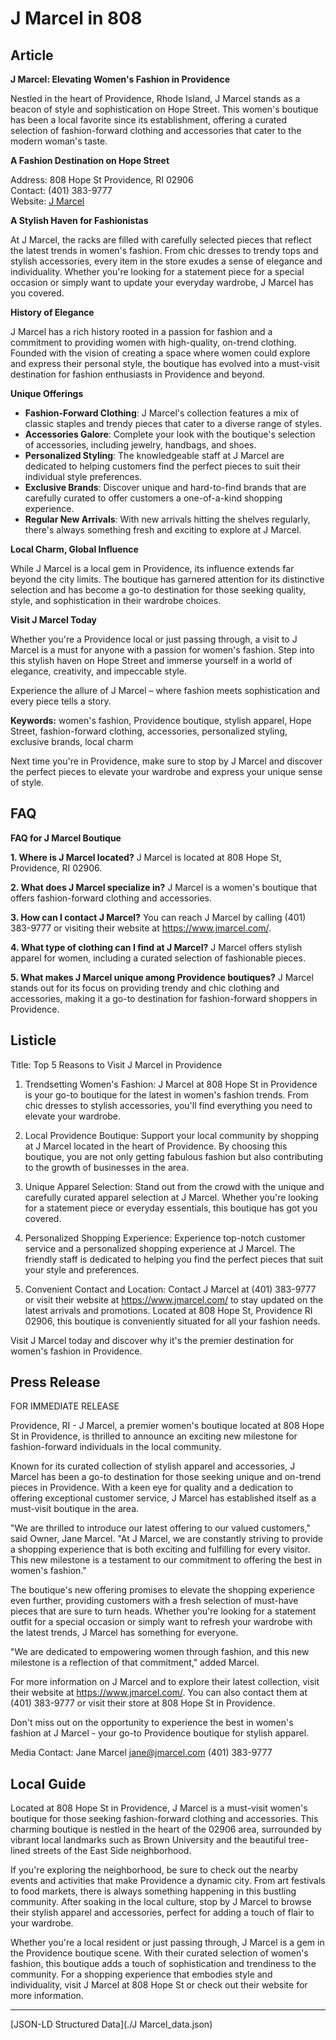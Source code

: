 # J Marcel in 808

## Article
**J Marcel: Elevating Women's Fashion in Providence**

Nestled in the heart of Providence, Rhode Island, J Marcel stands as a beacon of style and sophistication on Hope Street. This women's boutique has been a local favorite since its establishment, offering a curated selection of fashion-forward clothing and accessories that cater to the modern woman's taste.

**A Fashion Destination on Hope Street**

Address: 808 Hope St Providence, RI 02906  
Contact: (401) 383-9777  
Website: [J Marcel](https://www.jmarcel.com/)

**A Stylish Haven for Fashionistas**

At J Marcel, the racks are filled with carefully selected pieces that reflect the latest trends in women's fashion. From chic dresses to trendy tops and stylish accessories, every item in the store exudes a sense of elegance and individuality. Whether you're looking for a statement piece for a special occasion or simply want to update your everyday wardrobe, J Marcel has you covered.

**History of Elegance**

J Marcel has a rich history rooted in a passion for fashion and a commitment to providing women with high-quality, on-trend clothing. Founded with the vision of creating a space where women could explore and express their personal style, the boutique has evolved into a must-visit destination for fashion enthusiasts in Providence and beyond.

**Unique Offerings**

- **Fashion-Forward Clothing**: J Marcel's collection features a mix of classic staples and trendy pieces that cater to a diverse range of styles.
- **Accessories Galore**: Complete your look with the boutique's selection of accessories, including jewelry, handbags, and shoes.
- **Personalized Styling**: The knowledgeable staff at J Marcel are dedicated to helping customers find the perfect pieces to suit their individual style preferences.
- **Exclusive Brands**: Discover unique and hard-to-find brands that are carefully curated to offer customers a one-of-a-kind shopping experience.
- **Regular New Arrivals**: With new arrivals hitting the shelves regularly, there's always something fresh and exciting to explore at J Marcel.

**Local Charm, Global Influence**

While J Marcel is a local gem in Providence, its influence extends far beyond the city limits. The boutique has garnered attention for its distinctive selection and has become a go-to destination for those seeking quality, style, and sophistication in their wardrobe choices.

**Visit J Marcel Today**

Whether you're a Providence local or just passing through, a visit to J Marcel is a must for anyone with a passion for women's fashion. Step into this stylish haven on Hope Street and immerse yourself in a world of elegance, creativity, and impeccable style.

Experience the allure of J Marcel – where fashion meets sophistication and every piece tells a story.

**Keywords:** women's fashion, Providence boutique, stylish apparel, Hope Street, fashion-forward clothing, accessories, personalized styling, exclusive brands, local charm

Next time you're in Providence, make sure to stop by J Marcel and discover the perfect pieces to elevate your wardrobe and express your unique sense of style.

## FAQ
**FAQ for J Marcel Boutique**

**1. Where is J Marcel located?**
J Marcel is located at 808 Hope St, Providence, RI 02906.

**2. What does J Marcel specialize in?**
J Marcel is a women's boutique that offers fashion-forward clothing and accessories.

**3. How can I contact J Marcel?**
You can reach J Marcel by calling (401) 383-9777 or visiting their website at https://www.jmarcel.com/.

**4. What type of clothing can I find at J Marcel?**
J Marcel offers stylish apparel for women, including a curated selection of fashionable pieces.

**5. What makes J Marcel unique among Providence boutiques?**
J Marcel stands out for its focus on providing trendy and chic clothing and accessories, making it a go-to destination for fashion-forward shoppers in Providence.

## Listicle
Title: Top 5 Reasons to Visit J Marcel in Providence

1. Trendsetting Women's Fashion: J Marcel at 808 Hope St in Providence is your go-to boutique for the latest in women's fashion trends. From chic dresses to stylish accessories, you'll find everything you need to elevate your wardrobe.

2. Local Providence Boutique: Support your local community by shopping at J Marcel located in the heart of Providence. By choosing this boutique, you are not only getting fabulous fashion but also contributing to the growth of businesses in the area.

3. Unique Apparel Selection: Stand out from the crowd with the unique and carefully curated apparel selection at J Marcel. Whether you're looking for a statement piece or everyday essentials, this boutique has got you covered.

4. Personalized Shopping Experience: Experience top-notch customer service and a personalized shopping experience at J Marcel. The friendly staff is dedicated to helping you find the perfect pieces that suit your style and preferences.

5. Convenient Contact and Location: Contact J Marcel at (401) 383-9777 or visit their website at https://www.jmarcel.com/ to stay updated on the latest arrivals and promotions. Located at 808 Hope St, Providence RI 02906, this boutique is conveniently situated for all your fashion needs.

Visit J Marcel today and discover why it's the premier destination for women's fashion in Providence.

## Press Release
FOR IMMEDIATE RELEASE

Providence, RI - J Marcel, a premier women's boutique located at 808 Hope St in Providence, is thrilled to announce an exciting new milestone for fashion-forward individuals in the local community.

Known for its curated collection of stylish apparel and accessories, J Marcel has been a go-to destination for those seeking unique and on-trend pieces in Providence. With a keen eye for quality and a dedication to offering exceptional customer service, J Marcel has established itself as a must-visit boutique in the area.

"We are thrilled to introduce our latest offering to our valued customers," said Owner, Jane Marcel. "At J Marcel, we are constantly striving to provide a shopping experience that is both exciting and fulfilling for every visitor. This new milestone is a testament to our commitment to offering the best in women's fashion."

The boutique's new offering promises to elevate the shopping experience even further, providing customers with a fresh selection of must-have pieces that are sure to turn heads. Whether you're looking for a statement outfit for a special occasion or simply want to refresh your wardrobe with the latest trends, J Marcel has something for everyone.

"We are dedicated to empowering women through fashion, and this new milestone is a reflection of that commitment," added Marcel.

For more information on J Marcel and to explore their latest collection, visit their website at https://www.jmarcel.com/. You can also contact them at (401) 383-9777 or visit their store at 808 Hope St in Providence.

Don't miss out on the opportunity to experience the best in women's fashion at J Marcel - your go-to Providence boutique for stylish apparel.

Media Contact:
Jane Marcel
jane@jmarcel.com
(401) 383-9777

###

## Local Guide
Located at 808 Hope St in Providence, J Marcel is a must-visit women's boutique for those seeking fashion-forward clothing and accessories. This charming boutique is nestled in the heart of the 02906 area, surrounded by vibrant local landmarks such as Brown University and the beautiful tree-lined streets of the East Side neighborhood.

If you're exploring the neighborhood, be sure to check out the nearby events and activities that make Providence a dynamic city. From art festivals to food markets, there is always something happening in this bustling community. After soaking in the local culture, stop by J Marcel to browse their stylish apparel and accessories, perfect for adding a touch of flair to your wardrobe.

Whether you're a local resident or just passing through, J Marcel is a gem in the Providence boutique scene. With their curated selection of women's fashion, this boutique adds a touch of sophistication and trendiness to the community. For a shopping experience that embodies style and individuality, visit J Marcel at 808 Hope St or check out their website for more information.


---

[JSON-LD Structured Data](./J Marcel_data.json)
